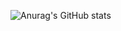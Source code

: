 ![Anurag's GitHub stats](https://github-readme-stats.vercel.app/api?username=wbt5&show_icons=true&theme=vue)
